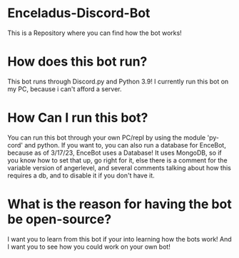 # Enceladus-Discord-Bot
This is a Repository where you can find how the bot works!

# How does this bot run?
This bot runs through Discord.py and Python 3.9!
I currently run this bot on my PC, because i can't afford a server.

# How Can I run this bot?
You can run this bot through your own PC/repl by using the module 'py-cord' and python.
If you want to, you can also run a database for EnceBot, because as of 3/17/23, EnceBot uses a Database! It uses MongoDB, so if you know how to set that up, go right for it, else there is a comment for the variable version of angerlevel, and several comments talking about how this requires a db, and to disable it if you don't have it.

# What is the reason for having the bot be open-source?
I want you to learn from this bot if your into learning how the bots work! And I want you to see how you could work on your own bot!
